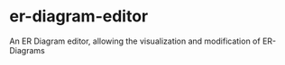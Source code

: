 # er-diagram-editor
An ER Diagram editor, allowing the visualization and modification of ER-Diagrams
